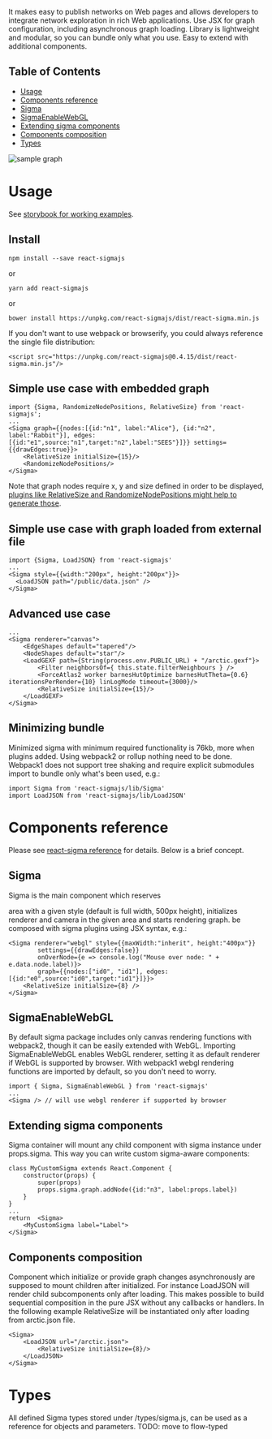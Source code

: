 It makes easy to publish networks on Web pages and allows developers to integrate network exploration in rich Web applications. Use JSX for graph configuration, including asynchronous graph loading. Library is lightweight and modular, so you can bundle only what you use. Easy to extend with additional components.

## Table of Contents

- [Usage](#usage)
- [Components reference](#components-reference)
 - [Sigma](#sigma)
 - [SigmaEnableWebGL](#sigmaenablewebgl)
 - [Extending sigma components](#extending-sigma-components)
 - [Components composition](#components-composition)
- [Types](#types)

![sample graph](https://github.com/dunnock/react-sigma/blob/master/public/sm_graph.png)

# Usage

See [storybook for working examples](https://dunnock.github.io/react-sigma/).

## Install

`npm install --save react-sigmajs`

or

`yarn add react-sigmajs`

or

`bower install https://unpkg.com/react-sigmajs/dist/react-sigma.min.js`

If you don't want to use webpack or browserify, you could always reference the single file distribution:

`<script src="https://unpkg.com/react-sigmajs@0.4.15/dist/react-sigma.min.js"/>`

## Simple use case with embedded graph

```
import {Sigma, RandomizeNodePositions, RelativeSize} from 'react-sigmajs';
...
<Sigma graph={{nodes:[{id:"n1", label:"Alice"}, {id:"n2", label:"Rabbit"}], edges:[{id:"e1",source:"n1",target:"n2",label:"SEES"}]}} settings={{drawEdges:true}}>
	<RelativeSize initialSize={15}/>
	<RandomizeNodePositions/>
</Sigma>
```
Note that graph nodes require x, y and size defined in order to be displayed, [plugins like RelativeSize and RandomizeNodePositions might help to generate those](https://github.com/dunnock/react-sigma/blob/master/DOCS.md#nodes-distribution).

## Simple use case with graph loaded from external file

```
import {Sigma, LoadJSON} from 'react-sigmajs'
...
<Sigma style={{width:"200px", height:"200px"}}>
  <LoadJSON path="/public/data.json" />
</Sigma>
```

## Advanced use case
```
...
<Sigma renderer="canvas">
	<EdgeShapes default="tapered"/>
	<NodeShapes default="star"/>
	<LoadGEXF path={String(process.env.PUBLIC_URL) + "/arctic.gexf"}>
		<Filter neighborsOf={ this.state.filterNeighbours } />
		<ForceAtlas2 worker barnesHutOptimize barnesHutTheta={0.6} iterationsPerRender={10} linLogMode timeout={3000}/>
		<RelativeSize initialSize={15}/>
	</LoadGEXF>
</Sigma>
```

## Minimizing bundle

Minimized sigma with minimum required functionality is 76kb, more when plugins added.
Using webpack2 or rollup nothing need to be done. Webpack1 does not support tree shaking and require explicit submodules import to bundle only what's been used, e.g.:
```
import Sigma from 'react-sigmajs/lib/Sigma'
import LoadJSON from 'react-sigmajs/lib/LoadJSON'
```

# Components reference

Please see [react-sigma reference](https://github.com/dunnock/react-sigma/blob/master/DOCS.md) for details. Below is a brief concept.

## Sigma

Sigma is the main component which reserves <div> area with a given style (default is full width, 500px height),
initializes renderer and camera in the given area and starts rendering graph.
<Sigma> be composed with sigma plugins using JSX syntax, e.g.:

```
<Sigma renderer="webgl" style={{maxWidth:"inherit", height:"400px"}}
		settings={{drawEdges:false}}
		onOverNode={e => console.log("Mouse over node: " + e.data.node.label)}>
		graph={{nodes:["id0", "id1"], edges:[{id:"e0",source:"id0",target:"id1"}]}}>
	<RelativeSize initialSize={8} />
</Sigma>
```

## SigmaEnableWebGL

By default sigma package includes only canvas rendering functions with webpack2, though it can be easily extended with WebGL. Importing SigmaEnableWebGL enables WebGL renderer, setting it as default renderer if WebGL is supported by browser. With webpack1 webgl rendering functions are imported by default, so you don't need to worry.

```
import { Sigma, SigmaEnableWebGL } from 'react-sigmajs'
...
<Sigma /> // will use webgl renderer if supported by browser
```

## Extending sigma components

Sigma container will mount any child component with sigma instance under props.sigma. This way you can write custom sigma-aware components:

```
class MyCustomSigma extends React.Component {
	constructor(props) {
		super(props)
		props.sigma.graph.addNode({id:"n3", label:props.label})
	}
}
...
return  <Sigma>
	<MyCustomSigma label="Label">
</Sigma>
```

## Components composition

Component which initialize or provide graph changes asynchronously are supposed to mount children
after initialized. For instance LoadJSON will render child subcomponents only after loading. This makes possible to build sequential composition in the pure JSX without any callbacks or handlers. In the following example RelativeSize will be instantiated only after loading from arctic.json file.


```
<Sigma>
	<LoadJSON url="/arctic.json">
		<RelativeSize initialSize={8}/>
	</LoadJSON>
</Sigma>
```

# Types

All defined Sigma types stored under /types/sigma.js, can be used as a reference for objects and parameters.
TODO: move to flow-typed


